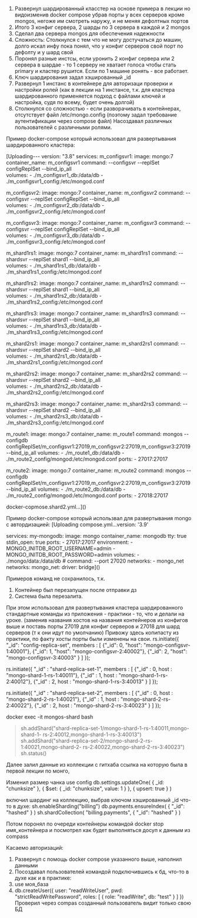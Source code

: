 1) Развернул шардированный класстер на основе примера в лекции но видоизменив docker compose убрав порты у всех серверов кроме mongos, негоже им смотреть наружу, и не меняя дефолтных портов
2) Итого 3 конфиг сервера, 2 шарды по 3 сервера в каждой и 2 mongos
3) Сделал два сервера mongos для обеспечения надежности
4) Cложность: Столкнулся с тем что не могу достучаться до машин, долго искал инфу пока понял, что у конфиг серверов свой порт по дефолту и у шард свой
5) Поронял разные инстсы, если уронить 2 конфиг сервера или 2 сервера в шардае - то 1 серверу не хватает голоса чтобы стать primary и кластер рушится. Если по 1 машине ронять - все работает.
6) Ключ шардирования задал хэшированный _id
7) Развернул 1 инстанс в контейнере для авторизаци проверки и настройки ролей (как в лекции на 1 инстансе, т.к. для кластера шардированного применяется подход с файлами ключей и настройка, судя по всему, будет очень долгой)
8) Столкнулся со сложностью - если разворачивать в контейнерах, отсутствует файл /etc/mongo.config (поэтому задал требование аутентификации через compose файл)
   Насоздавал различных пользователей с различными ролями.


Пример docker-compose который использовал для развертывания шардированного кластера:

[Uploading---
version: "3.8"
services:
  m_configsvr1:
    image: mongo:7
    container_name: m_configsvr1
    command: --configsvr --replSet configReplSet --bind_ip_all  
    volumes:
      - ./m_configsvr1_db:/data/db
      - ./m_configsvr1_config:/etc/mongod.conf

  m_configsvr2:
    image: mongo:7
    container_name: m_configsvr2
    command: --configsvr --replSet configReplSet --bind_ip_all  
    volumes:
      - ./m_configsvr2_db:/data/db
      - ./m_configsvr2_config:/etc/mongod.conf

  m_configsvr3:
    image: mongo:7
    container_name: m_configsvr3
    command: --configsvr --replSet configReplSet --bind_ip_all  
    volumes:
      - ./m_configsvr3_db:/data/db
      - ./m_configsvr3_config:/etc/mongod.conf

  m_shard1rs1:
    image: mongo:7
    container_name: m_shard1rs1
    command: --shardsvr --replSet shard1 --bind_ip_all  
    volumes:
      - ./m_shard1rs1_db:/data/db
      - ./m_shard1rs1_config:/etc/mongod.conf

  m_shard1rs2:
    image: mongo:7
    container_name: m_shard1rs2
    command: --shardsvr --replSet shard1 --bind_ip_all  
    volumes:
      - ./m_shard1rs2_db:/data/db
      - ./m_shard1rs2_config:/etc/mongod.conf
  
  m_shard1rs3:
    image: mongo:7
    container_name: m_shard1rs3
    command: --shardsvr --replSet shard1 --bind_ip_all  
    volumes:
      - ./m_shard1rs3_db:/data/db
      - ./m_shard1rs3_config:/etc/mongod.conf

  m_shard2rs1:
    image: mongo:7
    container_name: m_shard2rs1
    command: --shardsvr --replSet shard2 --bind_ip_all  
    volumes:
      - ./m_shard2rs1_db:/data/db
      - ./m_shard2rs1_config:/etc/mongod.conf

  m_shard2rs2:
    image: mongo:7
    container_name: m_shard2rs2
    command: --shardsvr --replSet shard2 --bind_ip_all   
    volumes:
      - ./m_shard2rs2_db:/data/db
      - ./m_shard2rs2_config:/etc/mongod.conf

  m_shard2rs3:
    image: mongo:7
    container_name: m_shard2rs3
    command: --shardsvr --replSet shard2 --bind_ip_all  
    volumes:
      - ./m_shard2rs3_db:/data/db
      - ./m_shard2rs3_config:/etc/mongod.conf

  m_route1:
    image: mongo:7
    container_name: m_route1
    command: mongos --configdb configReplSet/m_configsvr1:27019,m_configsvr2:27019,m_configsvr3:27019 --bind_ip_all 
    volumes:
      - ./m_route1_db:/data/db
      - ./m_route2_config/mongod:/etc/mongod.conf
    ports:
      - 27017:27017

  m_route2:
    image: mongo:7
    container_name: m_route2
    command: mongos --configdb configReplSet/m_configsvr1:27019,m_configsvr2:27019,m_configsvr3:27019 --bind_ip_all
    volumes:
      - ./m_route2_db:/data/db
      - ./m_route2_config/mongod:/etc/mongod.conf
    ports:
      - 27018:27017

 docker-copmose.shard2.yml…]()

 Пример docker-compose который использвал для развертывания mongo с автордизацией:
[Uploading compose.yml…version: '3.9'

services:
  my-mongodb:
    image: mongo
    container_name: mongodb
    tty: true
    stdin_open: true
    ports:
      - 27017:27017
    environment:
      - MONGO_INITDB_ROOT_USERNAME=admin
      - MONGO_INITDB_ROOT_PASSWORD=admin
    volumes:
      - ./mongo/data:/data/db
    # command: --port 27020 
    networks:
      - mongo_net
networks:
  mongo_net:
    driver: bridge]()

 
Примеров команд не сохранилось, т.к. 
1) Контейнер был перезапущен после отправки дз
2) Система была перезалита.

При этом использовал для развертывания кластера шардированного стандартные команды из приложения - практики - то, что и делали на уроке.
(заменив названия хостов на названия контейнеров из конфигов выше и поставь порты 27019 для конфиг серверов и 27018 для шард серверов (т к они идут по умолчанию)
Привожу здесь копипасту из практики, по факту хосты порты были изменены на свои.
rs.initiate({
  "_id": "config-replica-set",
  members : [
    {"_id": 0, "host": "mongo-configsvr-1:40001"},
    {"_id": 1, "host": "mongo-configsvr-2:40002"},
    {"_id": 2, "host": "mongo-configsvr-3:40003" }
] });


rs.initiate({
  "_id" : "shard-replica-set-1",
  members : [
    {"_id" : 0, host : "mongo-shard-1-rs-1:40011"},
    {"_id" : 1, host : "mongo-shard-1-rs-2:40012"},
    {"_id" : 2, host : "mongo-shard-1-rs-3:40013" }
] });

rs.initiate({
  "_id" : "shard-replica-set-2",
  members : [
    {"_id" : 0, host : "mongo-shard-2-rs-1:40021"},
    {"_id" : 1, host : "mongo-shard-2-rs-2:40022"},
    {"_id" : 2, host : "mongo-shard-2-rs-3:40023" }
] });


docker exec -it mongos-shard bash 
> sh.addShard("shard-replica-set-1/mongo-shard-1-rs-1:40011,mongo-shard-1-
rs-2:40012,mongo-shard-1-rs-3:40013")
> sh.addShard("shard-replica-set-2/mongo-shard-2-rs-1:40021,mongo-shard-2-
rs-2:40022,mongo-shard-2-rs-3:40023")
> sh.status()


Далее залил данные из коллекции с гитхаба ссылка на которую была в первой лекции по монго, 

Изменил размер чанка 
use config
db.settings.updateOne(
  { _id: "chunksize" },
  { $set: { _id: "chunksize", value: 1 } },
  { upsert: true }
)

включил шардинг на коллекцию, выбрав ключом хэшированный _id
что-то в духе:
sh.enableSharding("billing")
db.payments.ensureIndex( { "_id": "hashed" } )
sh.shardCollection( "billing.payments", { "_id": "hashed" } )

Потом поронял по очереди контейнеры командой docker stop имя_контейнера и посмотрел как будет выполняться досуп к данным из compass

Касаемо авторизаций: 
1) Развернул с помощь docker сompose указанного выше, наполнил данными
2) Посоздавал пользователей командой подключившись к бд, что-то в духе как и в практике:
3) use моя_база
4) db.createUser({
        user: "readWriteUser",
        pwd: "strictReadWritePassword",
        roles: [
                { role: "readWrite", db: "test" }
] })
Проверил  через compas созданный пользователь видит только свою БД




